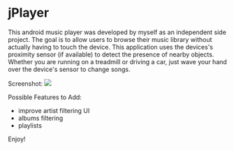 jPlayer
==================

This android music player was developed by myself as an independent side project.
The goal is to allow users to browse their music library without actually having to touch the device.
This application uses the devices's proximity sensor (if available) to detect the presence of nearby objects.
Whether you are running on a treadmill or driving a car, just wave your hand over the device's sensor to change songs.

Screenshot:
![](https://raw.githubusercontent.com/JoshuaChing/jPlayer/master/screenshots/screenshot1.png)

Possible Features to Add:
- improve artist filtering UI
- albums filtering
- playlists

Enjoy!
